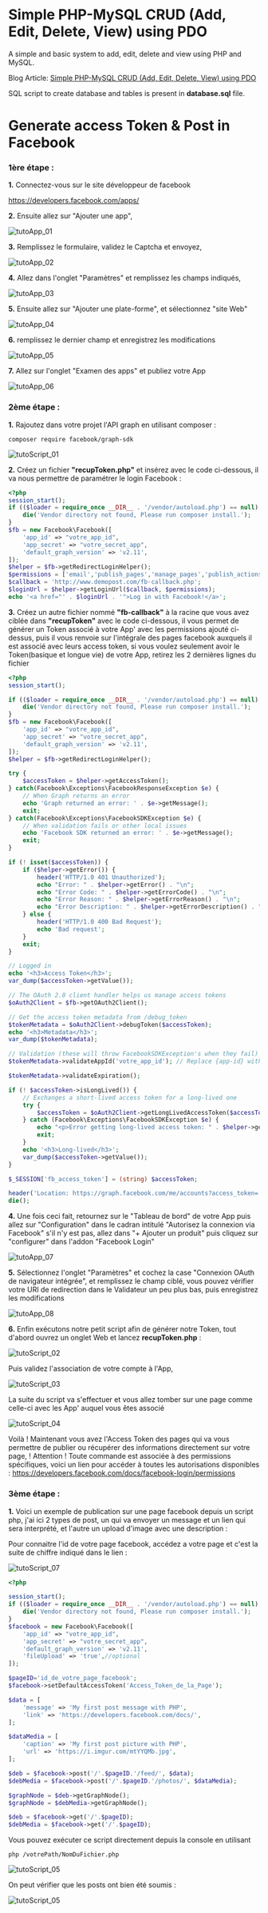 Simple PHP-MySQL CRUD (Add, Edit, Delete, View) using PDO
========

A simple and basic system to add, edit, delete and view using PHP and MySQL. 

Blog Article: [Simple PHP-MySQL CRUD (Add, Edit, Delete, View) using PDO](http://blog.chapagain.com.np/php-mysql-simple-crud-add-edit-delete-view-using-pdo/)

SQL script to create database and tables is present in **database.sql** file.

Generate access Token & Post in Facebook
========================================

### **1ère étape :**

**1.** Connectez-vous sur le site développeur de facebook

https://developers.facebook.com/apps/

**2.** Ensuite allez sur "Ajouter une app",

![tutoApp_01](http://pyromax.fr/images/tutoApp_01.png)

**3.** Remplissez le formulaire, validez le Captcha et envoyez,

![tutoApp_02](http://pyromax.fr/images/tutoApp_02.png)

**4.** Allez dans l'onglet "Paramètres" et remplissez les champs indiqués,

![tutoApp_03](http://pyromax.fr/images/tutoApp_03.png)

**5.** Ensuite allez sur "Ajouter une plate-forme", et sélectionnez "site Web"

![tutoApp_04](http://pyromax.fr/images/tutoApp_04.png)

**6.** remplissez le dernier champ et enregistrez les modifications

![tutoApp_05](http://pyromax.fr/images/tutoApp_05.png)

**7.** Allez sur l'onglet "Examen des apps" et publiez votre App

![tutoApp_06](http://pyromax.fr/images/tutoApp_06.png)


### **2ème étape :**

**1.** Rajoutez dans votre projet l'API graph en utilisant composer :

```shell
composer require facebook/graph-sdk
```

![tutoScript_01](http://pyromax.fr/images/tutoScript_01.png)

**2.** Créez un fichier **"recupToken.php"** et insérez avec le code ci-dessous,
il va nous permettre de paramétrer le login Facebook :

```php
<?php
session_start();
if (($loader = require_once __DIR__ . '/vendor/autoload.php') == null)  {
    die('Vendor directory not found, Please run composer install.');
}
$fb = new Facebook\Facebook([
    'app_id' => "votre_app_id",
    'app_secret' => "votre_secret_app",
    'default_graph_version' => 'v2.11',
]);
$helper = $fb->getRedirectLoginHelper();
$permissions = ['email','publish_pages','manage_pages','publish_actions','user_friends','public_profile','user_posts','pages_manage_cta']; // Optional permissions
$callback = 'http://www.demopost.com/fb-callback.php';
$loginUrl = $helper->getLoginUrl($callback, $permissions);
echo '<a href="' . $loginUrl . '">Log in with Facebook!</a>';
```

**3.** Créez un autre fichier nommé **"fb-callback"** à la racine que vous avez ciblée dans **"recupToken"** avec le code ci-dessous,
il vous permet de générer un Token associé à votre App' avec les permissions ajouté ci-dessus,
puis il vous renvoie sur l'intégrale des pages facebook auxquels il est associé avec leurs access token,
si vous voulez seulement avoir le Token(basique et longue vie) de votre App, retirez les 2 dernières lignes du fichier

```php
<?php
session_start();

if (($loader = require_once __DIR__ . '/vendor/autoload.php') == null)  {
    die('Vendor directory not found, Please run composer install.');
}
$fb = new Facebook\Facebook([
    'app_id' => "votre_app_id",
    'app_secret' => "votre_secret_app",
    'default_graph_version' => 'v2.11',
]);
$helper = $fb->getRedirectLoginHelper();

try {
    $accessToken = $helper->getAccessToken();
} catch(Facebook\Exceptions\FacebookResponseException $e) {
    // When Graph returns an error
    echo 'Graph returned an error: ' . $e->getMessage();
    exit;
} catch(Facebook\Exceptions\FacebookSDKException $e) {
    // When validation fails or other local issues
    echo 'Facebook SDK returned an error: ' . $e->getMessage();
    exit;
}

if (! isset($accessToken)) {
    if ($helper->getError()) {
        header('HTTP/1.0 401 Unauthorized');
        echo "Error: " . $helper->getError() . "\n";
        echo "Error Code: " . $helper->getErrorCode() . "\n";
        echo "Error Reason: " . $helper->getErrorReason() . "\n";
        echo "Error Description: " . $helper->getErrorDescription() . "\n";
    } else {
        header('HTTP/1.0 400 Bad Request');
        echo 'Bad request';
    }
    exit;
}

// Logged in
echo '<h3>Access Token</h3>';
var_dump($accessToken->getValue());

// The OAuth 2.0 client handler helps us manage access tokens
$oAuth2Client = $fb->getOAuth2Client();

// Get the access token metadata from /debug_token
$tokenMetadata = $oAuth2Client->debugToken($accessToken);
echo '<h3>Metadata</h3>';
var_dump($tokenMetadata);

// Validation (these will throw FacebookSDKException's when they fail)
$tokenMetadata->validateAppId('votre_app_id'); // Replace {app-id} with your app id

$tokenMetadata->validateExpiration();

if (! $accessToken->isLongLived()) {
    // Exchanges a short-lived access token for a long-lived one
    try {
        $accessToken = $oAuth2Client->getLongLivedAccessToken($accessToken);
    } catch (Facebook\Exceptions\FacebookSDKException $e) {
        echo "<p>Error getting long-lived access token: " . $helper->getMessage() . "</p>\n\n";
        exit;
    }
    echo '<h3>Long-lived</h3>';
    var_dump($accessToken->getValue());
}

$_SESSION['fb_access_token'] = (string) $accessToken;

header('Location: https://graph.facebook.com/me/accounts?access_token='.$accessToken->getValue());
die();
```

**4.** Une fois ceci fait, retournez sur le "Tableau de bord" de votre App puis allez sur "Configuration"
dans le cadran intitulé "Autorisez la connexion via Facebook" s'il n'y est pas,
allez dans "+ Ajouter un produit" puis cliquez sur "configurer" dans l'addon "Facebook Login"

![tutoApp_07](http://pyromax.fr/images/tutoApp_07.png)

**5.** Sélectionnez l'onglet "Paramètres" et cochez la case "Connexion OAuth de navigateur intégrée",
et remplissez le champ ciblé, vous pouvez vérifier votre URI de redirection dans le Validateur un peu plus bas,
puis enregistrez les modifications

![tutoApp_08](http://pyromax.fr/images/tutoApp_08.png)

**6.** Enfin exécutons notre petit script afin de générer notre Token,
tout d'abord ouvrez un onglet Web et lancez **recupToken.php** :

![tutoScript_02](http://pyromax.fr/images/tutoScript_02.png)

Puis validez l'association de votre compte à l'App,

![tutoScript_03](http://pyromax.fr/images/tutoScript_03.png)

La suite du script va s'effectuer et vous allez tomber sur une page comme celle-ci avec les App' auquel vous êtes associé

![tutoScript_04](http://pyromax.fr/images/tutoScript_04.png)

Voilà ! Maintenant vous avez l'Access Token des pages qui va vous permettre de publier ou récupérer des informations directement sur votre page,
! Attention ! Toute commande est associée à des permissions spécifiques, voici un lien pour accéder à toutes les autorisations disponibles :
https://developers.facebook.com/docs/facebook-login/permissions

### **3ème étape :**

**1.** Voici un exemple de publication sur une page facebook depuis un script php,
j'ai ici 2 types de post, un qui va envoyer un message et un lien qui sera interprété,
et l'autre un upload d'image avec une description :

Pour connaitre l'id de votre page facebook, accédez a votre page et c'est la suite de chiffre indiqué dans le lien :

![tutoScript_07](http://pyromax.fr/images/tutoScript_07.png)

```php
<?php

session_start();
if (($loader = require_once __DIR__ . '/vendor/autoload.php') == null)  {
    die('Vendor directory not found, Please run composer install.');
}
$facebook = new Facebook\Facebook([
    'app_id' => "votre_app_id",
    'app_secret' => "votre_secret_app",
    'default_graph_version' => 'v2.11',
    'fileUpload' => 'true',//optional
]);

$pageID='id_de_votre_page_facebook';
$facebook->setDefaultAccessToken('Access_Token_de_la_Page');

$data = [
    'message' => 'My first post message with PHP',
    'link' => 'https://developers.facebook.com/docs/',
];

$dataMedia = [
    'caption' => 'My first post picture with PHP',
    'url' => 'https://i.imgur.com/mtYYQMb.jpg',
];

$deb = $facebook->post('/'.$pageID.'/feed/', $data);
$debMedia = $facebook->post('/'.$pageID.'/photos/', $dataMedia);

$graphNode = $deb->getGraphNode();
$graphNode = $debMedia->getGraphNode();

$deb = $facebook->get('/'.$pageID);
$debMedia = $facebook->get('/'.$pageID);
```

Vous pouvez exécuter ce script directement depuis la console en utilisant

```shell
php /votrePath/NomDuFichier.php
```

![tutoScript_05](http://pyromax.fr/images/tutoScript_05.png)

On peut vérifier que les posts ont bien été soumis :

![tutoScript_05](http://pyromax.fr/images/tutoScript_06.png)
